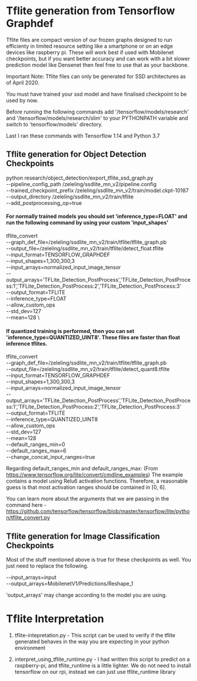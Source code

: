 # Tflite generation from Tensorflow Graphdef

Tflite files are compact version of our frozen graphs designed to run efficienty in limited resource setting like a smartphone or on an edge devices like raspberry pi. These will work best if used with Mobilenet checkpoints, but if you want better accuracy and can work with a bit slower prediction model like Densenet then feel free to use that as your backbone.

Important Note: Tflite files can only be generated for SSD architectures as of April 2020.

You must have trained your ssd model and have finalised checkpoint to be used by now.

Before running the following commands add '/tensorflow/models/research' and '/tensorflow/models/research/slim' to your PYTHONPATH variable and switch to 'tensorflow/models' directory.

Last I ran these commands with Tensorflow 1.14 and Python 3.7

## Tflite generation for Object Detection Checkpoints

python research/object_detection/export_tflite_ssd_graph.py \
  --pipeline_config_path /zeleling/ssdlite_mn_v2/pipeline.config \
  --trained_checkpoint_prefix /zeleling/ssdlite_mn_v2/train/model.ckpt-10187 \
  --output_directory /zeleling/ssdlite_mn_v2/train/tflite \
  --add_postprocessing_op=true

#### For normally trained models you should set 'inference_type=FLOAT' and run the following command by using your custom 'input_shapes'

tflite_convert \
  --graph_def_file=/zeleling/ssdlite_mn_v2/train/tflite/tflite_graph.pb \
  --output_file=/zeleling/ssdlite_mn_v2/train/tflite/detect_float.tflite \
  --input_format=TENSORFLOW_GRAPHDEF \
  --input_shapes=1,300,300,3 \
  --input_arrays=normalized_input_image_tensor \
  --output_arrays='TFLite_Detection_PostProcess','TFLite_Detection_PostProcess:1','TFLite_Detection_PostProcess:2','TFLite_Detection_PostProcess:3'  \
  --output_format=TFLITE \
  --inference_type=FLOAT \
  --allow_custom_ops \
  --std_dev=127 \
  --mean=128 \
  
#### If quantized training is performed, then you can set 'inference_type=QUANTIZED_UINT8'. These files are faster than float inference tflites.

tflite_convert \
  --graph_def_file=/zeleling/ssdlite_mn_v2/train/tflite/tflite_graph.pb \
  --output_file=/zeleling/ssdlite_mn_v2/train/tflite/detect_quant8.tflite \
  --input_format=TENSORFLOW_GRAPHDEF \
  --input_shapes=1,300,300,3 \
  --input_arrays=normalized_input_image_tensor \
  --output_arrays='TFLite_Detection_PostProcess','TFLite_Detection_PostProcess:1','TFLite_Detection_PostProcess:2','TFLite_Detection_PostProcess:3'  \
  --output_format=TFLITE \
  --inference_type=QUANTIZED_UINT8 \
  --allow_custom_ops \
  --std_dev=127 \
  --mean=128 \
  --default_ranges_min=0 \
  --default_ranges_max=6 \
  --change_concat_input_ranges=true
  
Regarding default_ranges_min and default_ranges_max: (From https://www.tensorflow.org/lite/convert/cmdline_examples) The example contains a model using Relu6 activation functions. Therefore, a reasonable guess is that most activation ranges should be contained in [0, 6].

You can learn more about the arguments that we are passing in the command here - https://github.com/tensorflow/tensorflow/blob/master/tensorflow/lite/python/tflite_convert.py
  
## Tflite generation for Image Classification Checkpoints

Most of the stuff mentioned above is true for these checkpoints as well. You just need to replace the following.

--input_arrays=input \
--output_arrays=MobilenetV1/Predictions/Reshape_1

'output_arrays' may change according to the model you are using.

# Tflite Interpretation

1. tflite-intepretation.py - This script can be used to verify if the tflite generated behaves in the way you are expecting in your python environment

2. interpret_using_tflite_runtime.py - I had written this script to predict on a raspberry-pi, and tflite_runtime is a little lighter. We do not need to install tensorflow on our rpi, instead we can just use tflite_runtime library
